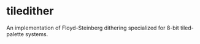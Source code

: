 # tiledither
An implementation of Floyd-Steinberg dithering specialized for 8-bit tiled-palette systems.
